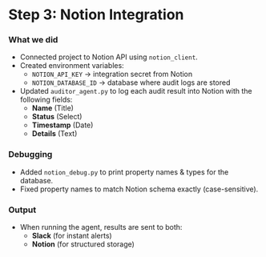 # Step 3: Notion Integration

### What we did
- Connected project to Notion API using `notion_client`.
- Created environment variables:
  - `NOTION_API_KEY` → integration secret from Notion
  - `NOTION_DATABASE_ID` → database where audit logs are stored
- Updated `auditor_agent.py` to log each audit result into Notion with the following fields:
  - **Name** (Title)
  - **Status** (Select)
  - **Timestamp** (Date)
  - **Details** (Text)

### Debugging
- Added `notion_debug.py` to print property names & types for the database.
- Fixed property names to match Notion schema exactly (case-sensitive).

### Output
- When running the agent, results are sent to both:
  - **Slack** (for instant alerts)
  - **Notion** (for structured storage)
